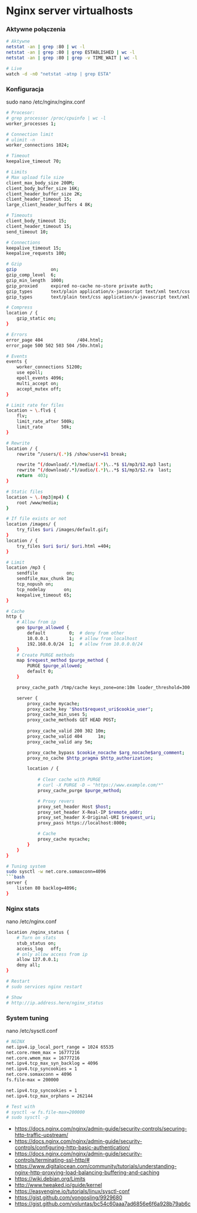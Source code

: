 # Nginx server virtualhosts

### Aktywne połączenia 
```bash
# Aktywne
netstat -an | grep :80 | wc -l
netstat -an | grep :80 | grep ESTABLISHED | wc -l
netstat -an | grep :80 | grep -v TIME_WAIT | wc -l

# Live
watch -d -n0 "netstat -atnp | grep ESTA"
```

### Konfiguracja
sudo nano /etc/nginx/nginx.conf
```bash
# Procesor:
# grep processor /proc/cpuinfo | wc -l
worker_processes 1;

# Connection limit
# ulimit -n
worker_connections 1024;

# Timeout
keepalive_timeout 70;

# Limits
# Max upload file size
client_max_body_size 200M;
client_body_buffer_size 16K;
client_header_buffer_size 2K;
client_header_timeout 15;
large_client_header_buffers 4 8K;

# Timeouts
client_body_timeout 15;
client_header_timeout 15;
send_timeout 10;

# Connections
keepalive_timeout 15;
keepalive_requests 100;

# Gzip
gzip             on;
gzip_comp_level  6;
gzip_min_length  1000;
gzip_proxied     expired no-cache no-store private auth;
gzip_types       text/plain application/x-javascript text/xml text/css application/xml;
gzip_types       text/plain text/css application/x-javascript text/xml application/json application/xml application/xml+rss text/javascript;

# Compress
location / {
    gzip_static on;
}

# Errors
error_page 404             /404.html;
error_page 500 502 503 504 /50x.html;

# Events
events {
    worker_connections 51200;
    use epoll;
    epoll_events 4096;
    multi_accept on;
    accept_mutex off;   
}

# Limit rate for files
location ~ \.flv$ {
    flv;
    limit_rate_after 500k;
    limit_rate       50k;
}

# Rewrite
location / {
    rewrite ^/users/(.*)$ /show?user=$1 break;

    rewrite ^(/download/.*)/media/(.*)\..*$ $1/mp3/$2.mp3 last;
    rewrite ^(/download/.*)/audio/(.*)\..*$ $1/mp3/$2.ra  last;
    return  403;
}

# Static files
location ~ \.(mp3|mp4) {
    root /www/media;
}

# If file exists or not
location /images/ {
	try_files $uri /images/default.gif;
}
location / {
    try_files $uri $uri/ $uri.html =404;
}

# Limit
location /mp3 {
    sendfile           on;
    sendfile_max_chunk 1m;
    tcp_nopush on;
    tcp_nodelay       on;
    keepalive_timeout 65;
}

# Cache
http {
	# Allow from ip
	geo $purge_allowed {
		default         0;  # deny from other
		10.0.0.1        1;  # allow from localhost
		192.168.0.0/24  1;  # allow from 10.0.0.0/24
	}
	# Create PURGE methods
	map $request_method $purge_method {
		PURGE $purge_allowed;
		default 0;
	}

    proxy_cache_path /tmp/cache keys_zone=one:10m loader_threshold=300 loader_files=200;

    server {
        proxy_cache mycache;
        proxy_cache_key "$host$request_uri$cookie_user";
        proxy_cache_min_uses 5;
        proxy_cache_methods GET HEAD POST;
        
        proxy_cache_valid 200 302 10m;
		proxy_cache_valid 404      1m;
		proxy_cache_valid any 5m;

		proxy_cache_bypass $cookie_nocache $arg_nocache$arg_comment;
		proxy_no_cache $http_pragma $http_authorization;

        location / {
        	
        	# Clear cache with PURGE
            # curl -X PURGE -D – "https://www.example.com/*"
            proxy_cache_purge $purge_method;

            # Proxy revers
            proxy_set_header Host $host;
    		proxy_set_header X-Real-IP $remote_addr;
    		proxy_set_header X-Original-URI $request_uri;
            proxy_pass https://localhost:8000;

            # Cache
            proxy_cache mycache;            
        }
    }
}

# Tuning system
sudo sysctl -w net.core.somaxconn=4096
```bash
server {
    listen 80 backlog=4096;    
}
```

### Nginx stats
nano /etc/nginx.conf
```bash
location /nginx_status {
    # Turn on stats
    stub_status on;
    access_log   off;
    # only allow access from ip
    allow 127.0.0.1;
    deny all;
}

# Restart
# sudo services nginx restart

# Show
# http://ip.address.here/nginx_status
```

### System tuning 
nano /etc/sysctl.conf
```bash
# NGINX
net.ipv4.ip_local_port_range = 1024 65535
net.core.rmem_max = 16777216
net.core.wmem_max = 16777216
net.ipv4.tcp_max_syn_backlog = 4096
net.ipv4.tcp_syncookies = 1
net.core.somaxconn = 4096
fs.file-max = 200000

net.ipv4.tcp_syncookies = 1
net.ipv4.tcp_max_orphans = 262144

# Test with
# sysctl -w fs.file-max=200000
# sudo sysctl -p
```
- https://docs.nginx.com/nginx/admin-guide/security-controls/securing-http-traffic-upstream/
- https://docs.nginx.com/nginx/admin-guide/security-controls/configuring-http-basic-authentication/
- https://docs.nginx.com/nginx/admin-guide/security-controls/terminating-ssl-http/#
- https://www.digitalocean.com/community/tutorials/understanding-nginx-http-proxying-load-balancing-buffering-and-caching
- https://wiki.debian.org/Limits
- http://www.tweaked.io/guide/kernel
- https://easyengine.io/tutorials/linux/sysctl-conf
- https://gist.github.com/vongosling/9929680
- https://gist.github.com/voluntas/bc54c60aaa7ad6856e6f6a928b79ab6c
